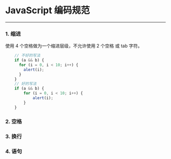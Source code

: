 # JavaScript 编码规范

----

### 1. 缩进
使用 4 个空格做为一个缩进层级，不允许使用 2 个空格 或 tab 字符。

```javascript
	// 不好的写法
	if (a && b) {	
      for (i = 0, i < 10; i++) {	
        alert(i);	
      }	
    }
	// 好的写法  
    if (a && b) {	
        for (i = 0, i < 10; i++) {	
            alert(i);	
        }	
    }	
```

### 2. 空格

### 3. 换行

### 4. 语句
